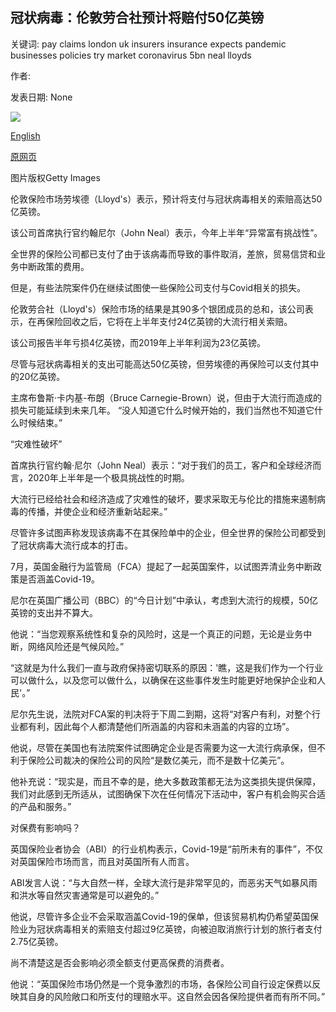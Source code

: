 ## 冠状病毒：伦敦劳合社预计将赔付50亿英镑

关键词: pay claims london uk insurers insurance expects pandemic businesses policies try market coronavirus 5bn neal lloyds

作者: 

发表日期: None

![](https://ichef.bbci.co.uk/news/1024/branded_news/B973/production/_106357474_lloyd'soflondongetty.jpg)

[English](Coronavirus%3A%20Lloyd%27s%20of%20London%20expects%20to%20pay%20out%20%C2%A35bn%20in%20claims.md)

[原网页](https://www.bbc.com/news/business-54091653)

图片版权Getty Images

伦敦保险市场劳埃德（Lloyd's）表示，预计将支付与冠状病毒相关的索赔高达50亿英镑。

该公司首席执行官约翰尼尔（John Neal）表示，今年上半年“异常富有挑战性”。

全世界的保险公司都已支付了由于该病毒而导致的事件取消，差旅，贸易信贷和业务中断政策的费用。

但是，有些法院案件仍在继续试图使一些保险公司支付与Covid相关的损失。

伦敦劳合社（Lloyd's）保险市场的结果是其90多个银团成员的总和，该公司表示，在再保险回收之后，它将在上半年支付24亿英镑的大流行相关索赔。

该公司报告半年亏损4亿英镑，而2019年上半年利润为23亿英镑。

尽管与冠状病​​毒相关的支出可能高达50亿英镑，但劳埃德的再保险可以支付其中的20亿英镑。

主席布鲁斯·卡内基-布朗（Bruce Carnegie-Brown）说，但由于大流行而造成的损失可能延续到未来几年。 “没人知道它什么时候开始的，我们当然也不知道它什么时候结束。”

“灾难性破坏”

首席执行官约翰·尼尔（John Neal）表示：“对于我们的员工，客户和全球经济而言，2020年上半年是一个极具挑战性的时期。

大流行已经给社会和经济造成了灾难性的破坏，要求采取无与伦比的措施来遏制病毒的传播，并使企业和经济重新站起来。”

尽管许多试图声称发现该病毒不在其保险单中的企业，但全世界的保险公司都受到了冠状病毒大流行成本的打击。

7月，英国金融行为监管局（FCA）提起了一起英国案件，以试图弄清业务中断政策是否涵盖Covid-19。

尼尔在英国广播公司（BBC）的“今日计划”中承认，考虑到大流行的规模，50亿英镑的支出并不算大。

他说：“当您观察系统性和复杂的风险时，这是一个真正的问题，无论是业务中断，网络风险还是气候风险。”

“这就是为什么我们一直与政府保持密切联系的原因：'瞧，这是我们作为一个行业可以做什么，以及您可以做什么，以确保在这些事件发生时能更好地保护企业和人民'。”

尼尔先生说，法院对FCA案的判决将于下周二到期，这将“对客户有利，对整个行业都有利，因此每个人都清楚他们所涵盖的内容和未涵盖的内容的立场”。

他说，尽管在美国也有法院案件试图确定企业是否需要为这一大流行病承保，但不利于保险公司裁决的保险公司的风险“是数亿美元，而不是数十亿美元”。

他补充说：“现实是，而且不幸的是，绝大多数政策都无法为这类损失提供保障，我们对此感到无所适从，试图确保下次在任何情况下活动中，客户有机会购买合适的产品和服务。”

对保费有影响吗？

英国保险业者协会（ABI）的行业机构表示，Covid-19是“前所未有的事件”，不仅对英国保险市场而言，而且对英国所有人而言。

ABI发言人说：“与大自然一样，全球大流行是非常罕见的，而恶劣天气如暴风雨和洪水等自然灾害通常是可以避免的。”

他说，尽管许多企业不会采取涵盖Covid-19的保单，但该贸易机构仍希望英国保险业为冠状病毒相关的索赔支付超过9亿英镑，向被迫取消旅行计划的旅行者支付2.75亿英镑。

尚不清楚这是否会影响必须全额支付更高保费的消费者。

他说：“英国保险市场仍然是一个竞争激烈的市场，各保险公司自行设定保费以反映其自身的风险敞口和所支付的理赔水平。这自然会因各保险提供者而有所不同。”